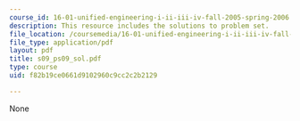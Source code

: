 ```yaml
---
course_id: 16-01-unified-engineering-i-ii-iii-iv-fall-2005-spring-2006
description: This resource includes the solutions to problem set.
file_location: /coursemedia/16-01-unified-engineering-i-ii-iii-iv-fall-2005-spring-2006/f82b19ce0661d9102960c9cc2c2b2129_s09_ps09_sol.pdf
file_type: application/pdf
layout: pdf
title: s09_ps09_sol.pdf
type: course
uid: f82b19ce0661d9102960c9cc2c2b2129

---
```

None